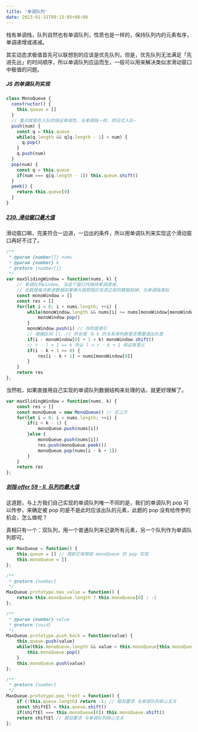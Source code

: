 ```yaml
---
title: '单调队列'
date: 2023-01-31T09:15:05+08:00
---
```


栈有单调栈，队列自然也有单调队列，性质也是一样的，保持队列内的元素有序，单调递增或递减。

其实动态求极值首先可以联想到的应该是优先队列，但是，优先队列无法满足「先进先出」的时间顺序，所以单调队列应运而生，一般可以用来解决类似求滑动窗口中极值的问题。

##### JS 的单调队列实现

```JavaScript
class MonoQueue {
  constructor() {
    this.queue = []
  }
  // 重点就是在入队时保证单调性，与单调栈一样，挤压式入队~
  push(num) {
    const q = this.queue
    while(q.length && q[q.length - 1] < num) {
      q.pop()
    }
    q.push(num)
  }
  pop(num) {
    const q = this.queue
    if(num === q[q.length - 1]) this.queue.shift()
  }
  peek() {
    return this.queue[0]
  }
}
```

##### [239. 滑动窗口最大值](https://leetcode.cn/problems/sliding-window-maximum/)

滑动窗口嘛，完美符合一边进，一边出的条件，所以用单调队列来实现这个滑动窗口再好不过了。

```JavaScript
/**
 * @param {number[]} nums
 * @param {number} k
 * @return {number[]}
 */
var maxSlidingWindow = function(nums, k) {
    // 单调队列window, 当这个窗口内保持单调递减，
    // 也就是每次新进数据如果够大就把阻拦在其之前的数据拍掉，与单调栈类似
    const monoWindow = []
    const res = []
    for(let i = 0; i < nums.length; ++i) {
        while(monoWindow.length && nums[i] >= nums[monoWindow[monoWindow.length - 1]]) {
            monoWindow.pop()
        }
        monoWindow.push(i) // 存的是索引
        // 根据区间 [l..r] 的长度 与 k 的关系来判断是否需要退出队首
        if(i - monoWindow[0] + 1 > k) monoWindow.shift()
        // r - l + 1 == k 所以 l = r - k + 1 保证有意义
        if(i - k + 1 >= 0) {
            res[i - k + 1] = nums[monoWindow[0]]
        }
    }
    return res
};
```

当然啦，如果直接用自己实现的单调队列数据结构来处理的话，就更好理解了。

```JavaScript
var maxSlidingWindow = function(nums, k) {
    const res = []
    const monoQueue = new MonoQueue() // 见上方
    for(let i = 0; i < nums.length; ++i) {
        if(i < k - 1) {
            monoQueue.push(nums[i])
        }else {
            monoQueue.push(nums[i])
            res.push(monoQueue.peek())
            monoQueue.pop(nums[i - k + 1])
        }
    }
    return res
};
```

##### [剑指 offer 59 - II. 队列的最大值](https://leetcode.cn/problems/dui-lie-de-zui-da-zhi-lcof/)

这道题，与上方我们自己实现的单调队列唯一不同的是，我们的单调队列 pop 可以传参，来确定被 pop 的是不是此时应该出队的元素，此题的 pop 没有给传参的机会，怎么做呢？

真相只有一个：双队列，用一个普通队列来记录所有元素，另一个队列作为单调队列即可。

```JavaScript
var MaxQueue = function() {
    this.queue = [] // 借助它来帮助 monoQueue 的 pop 实现
    this.monoQueue = []
};

/**
 * @return {number}
 */
MaxQueue.prototype.max_value = function() {
    return this.monoQueue.length ? this.monoQueue[0] : -1
};

/**
 * @param {number} value
 * @return {void}
 */
MaxQueue.prototype.push_back = function(value) {
    this.queue.push(value)
    while(this.monoQueue.length && value > this.monoQueue[this.monoQueue.length - 1]) {
        this.monoQueue.pop()
    }
    this.monoQueue.push(value)
};

/**
 * @return {number}
 */
MaxQueue.prototype.pop_front = function() {
    if (!this.queue.length) return -1; // 题目要求 与单调队列核心无关
    const shiftEl = this.queue.shift()
    if(shiftEl === this.monoQueue[0]) this.monoQueue.shift()
    return shiftEl // 题目要求 与单调队列核心无关
};
```
